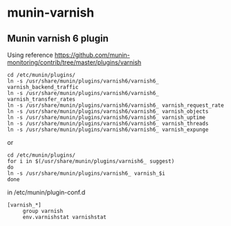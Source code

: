 # munin-varnish
## Munin varnish 6 plugin
Using reference https://github.com/munin-monitoring/contrib/tree/master/plugins/varnish

```
cd /etc/munin/plugins/
ln -s /usr/share/munin/plugins/varnish6/varnish6_ varnish_backend_traffic
ln -s /usr/share/munin/plugins/varnish6/varnish6_ varnish_transfer_rates
ln -s /usr/share/munin/plugins/varnish6/varnish6_ varnish_request_rate
ln -s /usr/share/munin/plugins/varnish6/varnish6_ varnish_objects
ln -s /usr/share/munin/plugins/varnish6/varnish6_ varnish_uptime
ln -s /usr/share/munin/plugins/varnish6/varnish6_ varnish_threads
ln -s /usr/share/munin/plugins/varnish6/varnish6_ varnish_expunge
```
or
```
cd /etc/munin/plugins/
for i in $(/usr/share/munin/plugins/varnish6_ suggest)
do
ln -s /usr/share/munin/plugins/varnish6_ varnish_$i
done
```
in /etc/munin/plugin-conf.d
```
[varnish_*]
     group varnish
     env.varnishstat varnishstat
```
